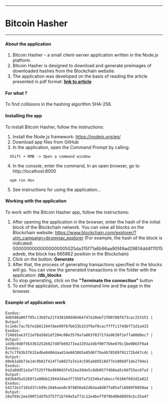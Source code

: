 
___  
# Bitcoin Hasher
___
#### About the application
1. Bitcoin Hasher - a small client-server application written in the Node.js platform.
2. Bitcoin Hasher is designed to download and generate preimages of downloaded hashes from the Blockchain website.
3. The application was developed on the basis of reading the article presented in pdf format: __[link to article](http://math.isu.ru/ru/chairs/tpdm/docs/Platonovskie2019/Gilmanshin-R.-R.pdf)__
#### For what ?
To find collisions in the hashing algorithm SHA-256.
#### Installing the app
To install Bitcoin Hasher, follow the instructions:
1. Install the Node.js framework: https://nodejs.org/en/
2. Download app files from GitHub
3. In the application, open the Command Prompt by calling: 
```
  Shift + RMB -> Open a command window
```
4. In the console, enter the command, In an open browser, go to http://localhost:8000
```
  npm run dev
```
5. See instructions for using the application...
#### Working with the application
To work with the Bitcoin Hasher app, follow the instructions:
1. After opening the application in the browser, enter the hash of the initial block of the Blockchain network. You can view all blocks on the Blockchain website: https://www.blockchain.com/explorer/?utm_campaign=dcomnav_explorer
(For example, the hash of the block is indicated: 00000000000000000005025da315f71a6b96aa90f49ad29814dd4f11015adeeb, the block has 665862 position in the Blockchain)
2. Click on the button: __Generate__
3. After that, the process of generating transactions specified in the blocks will go. You can view the generated transactions in the folder with the application: __/db_blocks__
4. To stop generating, click on the __"Terminate the connection"__ button
5. To exit the application, close the command line and the page in the browser.
#### Example of application work
```
Exodus: ddb508a06f705c13b97e21f438100dd6464747e20eb72f00708f673cac253151 | Output: 5c1e6c7ac7b7e16811947dee99767b633b153f9af0cacffffc174dbf71d1a415
Exodus: f248d1ee3f21ef8a5681df204c00e3579a7a803f83717da9638f2ef7a80d0ec7 | Output: 1d36c0d8f563363252b927d8fb69273ea3293a3dbf0077b6e076c1be0863f9a4
Exodus: 0c7c7f63b37632edbe8406daad14e683865a85d6f7ba4b78589791172bd47cdc | Output: d8e61abb73e14c9b81f414f7a8837a7e14c595ab89518d77e108b8f1de2794e1
Exodus: 6a2a0dd51a3af7525ff0e9890d3fe52ea39de5c8db057f4b0aa5c0df55ec6fa3 | Output: 683b8d5a5268f2a80bb139443dae3f73587af32546afabeccf6166f683d2a022
Exodus: 54172e1f165d37cb99c2046aea0c9f9856e82d6daa8d87fe05af16089f6850ae | Output: 28af69c2ee390f2ddfb3f57f1b749e5af72c12e4bef7079bd06d6059cbc35a4f
```



